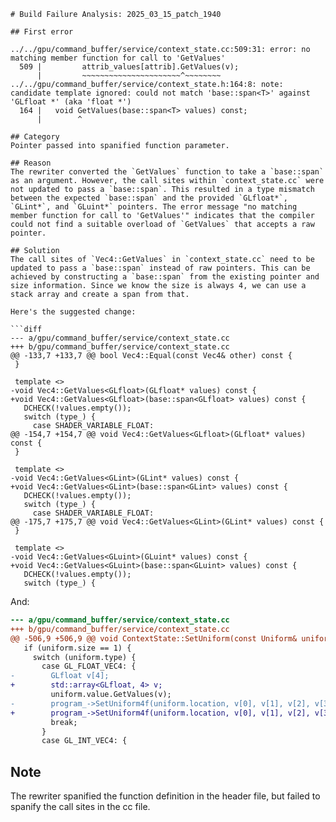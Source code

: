 ```
# Build Failure Analysis: 2025_03_15_patch_1940

## First error

../../gpu/command_buffer/service/context_state.cc:509:31: error: no matching member function for call to 'GetValues'
  509 |         attrib_values[attrib].GetValues(v);
      |         ~~~~~~~~~~~~~~~~~~~~~~^~~~~~~~~
../../gpu/command_buffer/service/context_state.h:164:8: note: candidate template ignored: could not match 'base::span<T>' against 'GLfloat *' (aka 'float *')
  164 |   void GetValues(base::span<T> values) const;
      |        ^

## Category
Pointer passed into spanified function parameter.

## Reason
The rewriter converted the `GetValues` function to take a `base::span` as an argument. However, the call sites within `context_state.cc` were not updated to pass a `base::span`. This resulted in a type mismatch between the expected `base::span` and the provided `GLfloat*`, `GLint*`, and `GLuint*` pointers. The error message "no matching member function for call to 'GetValues'" indicates that the compiler could not find a suitable overload of `GetValues` that accepts a raw pointer.

## Solution
The call sites of `Vec4::GetValues` in `context_state.cc` need to be updated to pass a `base::span` instead of raw pointers. This can be achieved by constructing a `base::span` from the existing pointer and size information. Since we know the size is always 4, we can use a stack array and create a span from that.

Here's the suggested change:

```diff
--- a/gpu/command_buffer/service/context_state.cc
+++ b/gpu/command_buffer/service/context_state.cc
@@ -133,7 +133,7 @@ bool Vec4::Equal(const Vec4& other) const {
 }
 
 template <>
-void Vec4::GetValues<GLfloat>(GLfloat* values) const {
+void Vec4::GetValues<GLfloat>(base::span<GLfloat> values) const {
   DCHECK(!values.empty());
   switch (type_) {
     case SHADER_VARIABLE_FLOAT:
@@ -154,7 +154,7 @@ void Vec4::GetValues<GLfloat>(GLfloat* values) const {
 }
 
 template <>
-void Vec4::GetValues<GLint>(GLint* values) const {
+void Vec4::GetValues<GLint>(base::span<GLint> values) const {
   DCHECK(!values.empty());
   switch (type_) {
     case SHADER_VARIABLE_FLOAT:
@@ -175,7 +175,7 @@ void Vec4::GetValues<GLint>(GLint* values) const {
 }
 
 template <>
-void Vec4::GetValues<GLuint>(GLuint* values) const {
+void Vec4::GetValues<GLuint>(base::span<GLuint> values) const {
   DCHECK(!values.empty());
   switch (type_) {

```

And:

```diff
--- a/gpu/command_buffer/service/context_state.cc
+++ b/gpu/command_buffer/service/context_state.cc
@@ -506,9 +506,9 @@ void ContextState::SetUniform(const Uniform& uniform) {
   if (uniform.size == 1) {
     switch (uniform.type) {
       case GL_FLOAT_VEC4: {
-        GLfloat v[4];
+        std::array<GLfloat, 4> v;
         uniform.value.GetValues(v);
-        program_->SetUniform4f(uniform.location, v[0], v[1], v[2], v[3]);
+        program_->SetUniform4f(uniform.location, v[0], v[1], v[2], v[3]);
         break;
       }
       case GL_INT_VEC4: {
```

## Note
The rewriter spanified the function definition in the header file, but failed to spanify the call sites in the cc file.